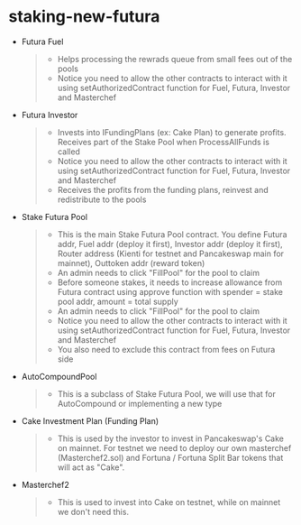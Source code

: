 # staking-new-futura

- Futura Fuel 
  > - Helps processing the rewrads queue from small fees out of the pools
  > - Notice you need to allow the other contracts to interact with it using setAuthorizedContract function for Fuel, Futura, Investor and Masterchef
  
- Futura Investor
  > - Invests into IFundingPlans (ex: Cake Plan) to generate profits. Receives part of the Stake Pool when ProcessAllFunds is called
  > - Notice you need to allow the other contracts to interact with it using setAuthorizedContract function for Fuel, Futura, Investor and Masterchef
  > - Receives the profits from the funding plans, reinvest and redistribute to the pools
  
- Stake Futura Pool
  > - This is the main Stake Futura Pool contract. You define Futura addr, Fuel addr (deploy it first), Investor addr (deploy it first), Router address (Kienti for testnet and Pancakeswap main for mainnet), Outtoken addr (reward token)
  > - An admin needs to click "FillPool" for the pool to claim
  > - Before someone stakes, it needs to increase allowance from Futura contract using approve function with spender = stake pool addr, amount = total supply
  > - An admin needs to click "FillPool" for the pool to claim
  > - Notice you need to allow the other contracts to interact with it using setAuthorizedContract function for Fuel, Futura, Investor and Masterchef
  > - You also need to exclude this contract from fees on Futura side
- AutoCompoundPool
  > - This is a subclass of Stake Futura Pool, we will use that for AutoCompound or implementing a new type
- Cake Investment Plan (Funding Plan)
  > - This is used by the investor to invest in Pancakeswap's Cake on mainnet. For testnet we need to deploy our own masterchef (Masterchef2.sol) and Fortuna / Fortuna Split Bar tokens that will act as "Cake".
  
- Masterchef2
  > - This is used to invest into Cake on testnet, while on mainnet we don't need this. 
